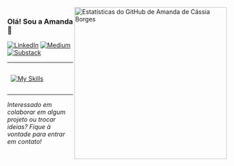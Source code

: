 <img align='right' width="350px" src="https://github-readme-stats.vercel.app/api?username=amandadecassiaborges&show_icons=true&title_color=783c00&text_color=af552e&icon_color=783c00&bg_color=f8efd4&cache_seconds=2300" alt="Estatísticas do GitHub de Amanda de Cássia Borges">

### Olá! Sou a Amanda 👋

[![LinkedIn](https://img.shields.io/badge/-LinkedIn-0A66C2?style=for-the-badge&logo=linkedin&logoColor=white)](https://linkedin.com/in/amandadecassiaborges)
[![Medium](https://img.shields.io/badge/-Medium-000000?style=for-the-badge&logo=medium&logoColor=white)](https://medium.com/@amandaborges)
[![Substack](https://img.shields.io/badge/-Substack-FF6719?style=for-the-badge&logo=substack&logoColor=white)](https://substack.com/@amandaborges)

---

<div style="display: flex; align-items: center; gap: 10px;">

  
  [![My Skills](https://skillicons.dev/icons?i=python,java,php,laravel,latex,scikitlearn,tensorflow,mysql,postgresql,mongodb,docker,aws,kali&perline=8)](https://skillicons.dev)

</div>

---


_Interessado em colaborar em algum projeto ou trocar ideias? Fique à vontade para entrar em contato!_
